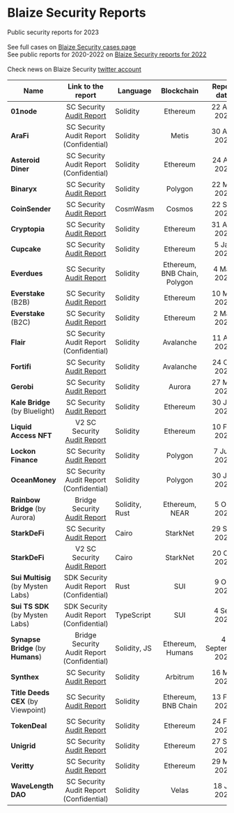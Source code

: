 # Blaize Security Reports
Public security reports for 2023<br><br>
See full cases on [Blaize Security cases page](https://blaize.tech/clients/?_sft_clientcat=security-audit)<br>
See public reports for 2020-2022 on [Blaize Security reports for 2022](previous-years-reports/Blaize-public-reports-2022.md)<br>
<br>
Check news on Blaize Security [twitter account](https://twitter.com/BlaizeSecurity)
<br>

| Name      | Link to the report | Language | Blockchain |   Report date   | Publication date | Case |
| --------- |:------------------:| -------- |:----------:|:---------------:|:----------------:|:----:|
| <b>01node</b> | SC Security [Audit Report](0/01node/01node-audit-report-v1-[22-Aug-2023].pdf) | Solidity | Ethereum | 22 Aug 2023 | 30 Aug 2023 | [Case](https://blaize.tech/clients/smart-contract-security-audit-for-01node/) |
| <b>AraFi</b> | SC Security Audit Report (Confidential) | Solidity | Metis | 30 Aug 2023 |  | Case (Confidential) |
| <b>Asteroid Diner</b> | SC Security Audit Report (Confidential) | Solidity | Ethereum | 24 Apr 2023 |  | Case (Confidential) |
| <b>Binaryx</b> | SC Security [Audit Report](b/binaryx/Binaryx-audit-report-v1-[22-Mar-2023].pdf) | Solidity | Polygon | 22 Mar 2023 | 24 Mar 2023 | [Case](https://blaize.tech/clients/smart-contract-security-audit-for-binaryx/) |
| <b>CoinSender</b> | SC Security [Audit Report](c/coinsender/CoinSender-audit-report-v1-[25-Sep-2023].pdf) | CosmWasm | Cosmos | 22 Sep 2023 |  | [Case](https://blaize.tech/clients/smart-contract-security-audit-for-coinsender/) |
| <b>Cryptopia</b> | SC Security [Audit Report](c/cryptopia/Cryptopia-audit-report-v1-[31-Aug-2023].pdf) | Solidity | Ethereum | 31 Aug 2023 | 1 Sep 2023 | [Case](https://blaize.tech/clients/smart-contract-security-audit-for-cryptopia/) |
| <b>Cupcake</b> | SC Security [Audit Report](c/cupcake/Cupcake-audit-report-v1-[5-Jan-2023].pdf) | Solidity | Ethereum | 5 Jan 2023 | 2 Feb 2023 | [Case](https://blaize.tech/clients/smart-contract-security-audit-for-cupcake-nft-app/) |
| <b>Everdues</b> | SC Security [Audit Report](e/everdues/Everdues-audit-report-v1-[4-May-2023].pdf) | Solidity | Ethereum, BNB Chain, Polygon | 4 May 2023 | 11 May 2023 | [Case](https://blaize.tech/clients/smart-contract-security-audit-for-everdues/) |
| <b>Everstake</b> (B2B) | SC Security [Audit Report](e/everstake/Everstake-audit-report-v1-[10-Mar-2023].pdf) | Solidity | Ethereum | 10 Mar 2023 | 30 Mar 2023 | [Case](https://blaize.tech/clients/smart-contract-security-audit-for-everstake/) |
| <b>Everstake</b> (B2C) | SC Security [Audit Report](e/everstake/Everstake-B2C-audit-report-v1-[2-May-2023].pdf) | Solidity | Ethereum | 2 May 2023 | 16 May 2023 | [Case](https://blaize.tech/clients/the-second-smart-contract-security-audit-for-everstake/) |
| <b>Flair</b> | SC Security Audit Report (Confidential) | Solidity | Avalanche | 11 Apr 2023 |  | Case (Confidential) |
| <b>Fortifi</b> | SC Security [Audit Report](f/fortifi/FortiFi-audit-report-[26-Oct-2023].pdf) | Solidity | Avalanche | 24 Oct 2023 |  |  |
| <b>Gerobi</b> | SC Security [Audit Report](g/gerobi/Gerobi-audit-report-v1-[27-Mar-2023].pdf) | Solidity | Aurora | 27 Mar 2023 | 9 Apr 2023 | [Case](https://blaize.tech/clients/smart-contract-security-audit-for-gerobi/) |
| <b>Kale Bridge</b> (by Bluelight) | SC Security [Audit Report](b/bluelight/KaleBridge-audit-report-v1-[30-Jan-2023].pdf) | Solidity | Ethereum | 30 Jan 2023 | 16 Feb 2023 | [Case](https://blaize.tech/clients/smart-contract-security-audit-for-bluelight-kale-bridge/) |
| <b>Liquid Access NFT</b> | V2 SC Security [Audit Report](l/liquidaccess/LiquidAccessNFT-audit-report-v2-[10-Feb-2023].pdf) | Solidity | Ethereum | 10 Feb 2023 | 23 Feb 2023 | [Case](https://blaize.tech/clients/smart-contract-security-audit-for-liquidaccess/) |
| <b>Lockon Finance</b> | SC Security [Audit Report](l/lockon-finance/Lockon-audit-report-[7-July-2023].pdf) | Solidity | Polygon | 7 July 2023 | 12 July 2023 | [Case](https://blaize.tech/clients/smart-contract-security-audit-for-lockon-finance/) |
| <b>OceanMoney</b> | SC Security Audit Report (Confidential) | Solidity | Polygon | 30 Jun 2023 |  | Case (Confidential) |
| <b>Rainbow Bridge</b> (by Aurora) | Bridge Security [Audit Report](a/aurora/RainbowBridge-audit-report-v1-[5-Oct-2022].pdf) | Solidity, Rust | Ethereum, NEAR | 5 Oct 2022 | 14 Mar 2023 | [Case](https://blaize.tech/clients/smart-contract-security-audit-for-rainbow-bridge-by-aurora/) |
| <b>StarkDeFi</b> | SC Security [Audit Report](s/starkdefi/StarkDeFi-audit-report-v2-[23-Oct-2023].pdf) | Cairo | StarkNet | 29 Sep 2023 |  |  |
| <b>StarkDeFi</b> | V2 SC Security [Audit Report](s/starkdefi/StarkDeFi-audit-report-v2-[23-Oct-2023].pdf) | Cairo | StarkNet | 20 Oct 2023 | 24 Oct 2023 | [Case](https://blaize.tech/clients/smart-contract-security-audits-for-starkdefi/) |
| <b>Sui Multisig</b> (by Mysten Labs) | SDK Security Audit Report (Confidential) | Rust | SUI | 9 Oct 2023 |  | Case (Confidential) |
| <b>Sui TS SDK</b> (by Mysten Labs) | SDK Security Audit Report (Confidential) | TypeScript | SUI | 4 Sep 2023 |  | Case (Confidential) |
| <b>Synapse Bridge</b> (by <b>Humans</b>) | Bridge Security Audit Report (Confidential) | Solidity, JS | Ethereum, Humans | 4 September 2023 | | Case (Confidential) |
| <b>Synthex</b> | SC Security [Audit Report](s/synthex/Synthex-audit-report-v1-[16-Mar-2023].pdf) | Solidity | Arbitrum | 16 Mar 2023 | 20 Apr 2023 | [Case](https://blaize.tech/clients/smart-contract-security-audit-for-synthex/) |
| <b>Title Deeds CEX</b> (by Viewpoint) | SC Security [Audit Report](v/viewpoint/TitleDeedsCEX-audit-report-v1-[13-Feb-2023].pdf) | Solidity | Ethereum, BNB Chain | 13 Feb 2023 | 1 Mar 2023 | [Case](https://blaize.tech/clients/smart-contract-security-audit-for-title-deeds-cex-by-viewpoint-labs/) |
| <b>TokenDeal</b> | SC Security [Audit Report](t/tokendeal/TokenDeal-audit-report-v1-[24-Feb-2023].pdf) | Solidity | Ethereum | 24 Feb 2023 | 21 Mar 2023 | [Case](https://blaize.tech/clients/smart-contract-security-audit-for-tokendeal-protocol-for-nft-sales/) |
| <b>Unigrid</b> | SC Security [Audit Report](u/unigrid/Unigrid-audit-report-v1-[27-Sep-2023].pdf) | Solidity | Ethereum | 27 Sep 2023 | 10 Oct 2023 | |
| <b>Veritty</b> | SC Security [Audit Report](v/veritty/Veritty-audit-report-v1-[29-Mar-2023].pdf) | Solidity | Ethereum | 29 Mar 2023 | | |
| <b>WaveLength DAO</b> | SC Security Audit Report (Confidential) | Solidity | Velas | 18 Jul 2023 |  | Case (Confidential) |
